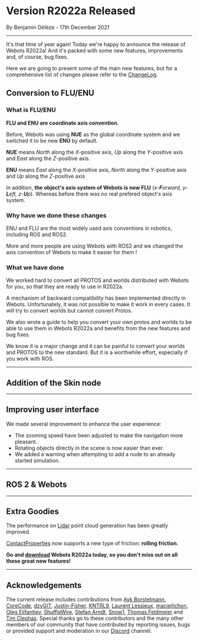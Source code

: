 # Version R2022a Released

<p id="publish-data">By Benjamin Délèze - 17th December 2021</p>

---

It's that time of year again! Today we're happy to announce the release of Webots R2022a!
And it's packed with some new features, improvements and, of course, bug fixes.

Here we are going to present some of the main new features, but for a comprehensive list of changes please refer to the [ChangeLog](../reference/changelog-r2022.md).


## Conversion to FLU/ENU

### What is FLU/ENU

**FLU and ENU are coordinate axis convention.**

Before, Webots was using **NUE** as the global coordinate system and we switched it to be new **ENU** by default.

**NUE** means _North_ along the _X_-positive axis, _Up_ along the _Y_-positive axis and _East_ along the _Z_-positive axis.

**ENU** means _East_ along the _X_-positive axis, _North_ along the _Y_-positive axis and _Up_ along the _Z_-positive axis


In addition, **the object's axis system of Webots is now FLU** (_x-**F**orward, y-**L**eft, z-**U**p_). Whereas before there was no real prefered object's axis system.

### Why have we done these changes

ENU and FLU are the most widely used axis conventions in robotics, including ROS and ROS2.

More and more people are using Webots with ROS2 and we changed the axis convention of Webots to make it easier for them !

### What we have done

We worked hard to convert all PROTOS and worlds distributed with Webots for you, so that they are ready to use in R2022a.

A mechanism of backward compatibility has been implemented directly in Webots. Unfortunately, it was not possible to make it work in every cases. It will try to convert worlds but cannot convert Protos.

We also wrote a guide to help you convert your own protos and worlds to be able to use them in Webots R2022a and benefits from the new features and bug fixes.

We know it is a major change and it can be painful to convert your worlds and PROTOS to the new standard. But it is a worthwhile effort, especially if you work with ROS.

---

## Addition of the Skin node


---

## Improving user interface

We made several improvement to enhance the user experience:

  - The zooming speed have been adjusted to make the navigation more pleasant.
  - Rotating objects directly in the scene is now easier than ever.
  - We added a warning when attempting to add a node to an already started simulation.


---

## ROS 2 & Webots

---

## Extra Goodies

The performance on [Lidar](../reference/lidar) point cloud generation has been greatly improved.

[ContactProperties](../reference/contactproperties) now supports a new type of friction: **rolling friction**.

**Go and [download](https://cyberbotics.com/#download) Webots R2022a today, so you don't miss out on all these great new features!**

---

## Acknowledgements

The current release includes contributions from [Ayk Borstelmann](https://github.com/aykborstelmann), [CoreCode](https://github.com/core-code), [dzyGIT](https://github.com/dzywater), [Justin-Fisher](https://github.com/Justin-Fisher), [KNTRL9](https://github.com/KNTRL9), [Laurent Lessieux](https://github.com/llessieux), [maciejlichon](https://github.com/maciejlichon), [Oleg Elifantiev](https://github.com/Olegas), [ShuffleWire](https://github.com/ShuffleWire), [Stefan Arndt](https://github.com/stef264), [Snow1](https://github.com/lixk28), [Thomas Feldmeier](https://github.com/Thomas-Feldmeier) and [Tim Clephas](https://github.com/Timple).
Special thanks go to these contributors and the many other members of our community that have contributed by reporting issues, bugs or provided support and moderation in our [Discord](https://discord.com/invite/nTWbN9m) channel.
